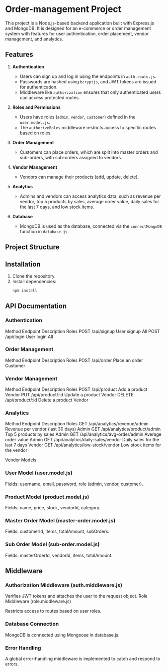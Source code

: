 # Order-management Project

This project is a Node.js-based backend application built with Express.js and MongoDB. It is designed for an e-commerce or order management system with features for user authentication, order placement, vendor management, and analytics.

## Features

1. **Authentication**
   - Users can sign up and log in using the endpoints in `auth.route.js`.
   - Passwords are hashed using `bcryptjs`, and JWT tokens are issued for authentication.
   - Middleware like `authorization` ensures that only authenticated users can access protected routes.

2. **Roles and Permissions**
   - Users have roles (`admin`, `vendor`, `customer`) defined in the `user.model.js`.
   - The `authorizeRoles` middleware restricts access to specific routes based on roles.

3. **Order Management**
   - Customers can place orders, which are split into master orders and sub-orders, with sub-orders assigned to vendors.

4. **Vendor Management**
   - Vendors can manage their products (add, update, delete).

5. **Analytics**
   - Admins and vendors can access analytics data, such as revenue per vendor, top 5 products by sales, average order value, daily sales for the last 7 days, and low stock items.

6. **Database**
   - MongoDB is used as the database, connected via the `connectMongoDB` function in `database.js`.

## Project Structure


## Installation

1. Clone the repository.
2. Install dependencies:
   ```bash
   npm install

## API Documentation

### Authentication

Method	Endpoint	Description	Roles
POST	/api/signup	User signup	All
POST	/api/login	User login	All

### Order Management

Method	Endpoint	Description	Roles
POST	/api/order	Place an order	Customer

### Vendor Management

Method	Endpoint	Description	Roles
POST	/api/product	Add a product	Vendor
PUT	/api/product/:id	Update a product	Vendor
DELETE	/api/product/:id	Delete a product	Vendor

### Analytics
Method	Endpoint	Description	Roles
GET	/api/analytics/revenue/admin	Revenue per vendor (last 30 days)	Admin
GET	/api/analytics/product/admin	Top 5 products by sales	Admin
GET	/api/analytics/avg-order/admin	Average order value	Admin
GET	/api/analytics/daily-sales/vendor	Daily sales for the last 7 days	Vendor
GET	/api/analytics/low-stock/vendor	Low stock items for the vendor	

Vendor Models
### User Model (user.model.js)
Fields: username, email, password, role (admin, vendor, customer).

### Product Model (product.model.js)
Fields: name, price, stock, vendorId, category.

### Master Order Model (master-order.model.js)
Fields: customerId, items, totalAmount, subOrders.

### Sub Order Model (sub-order.model.js)
Fields: masterOrderId, vendorId, items, totalAmount.

## Middleware
### Authorization Middleware (auth.middleware.js)

Verifies JWT tokens and attaches the user to the request object.
Role Middleware (role.middleware.js)

Restricts access to routes based on user roles.
### Database Connection
MongoDB is connected using Mongoose in database.js.

### Error Handling
A global error-handling middleware is implemented to catch and respond to errors.

